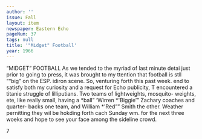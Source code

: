 ```yaml
---
author: ''
issue: Fall
layout: item
newspaper: Eastern Echo
pageNum: 37
tags: null
title: '"Midget" Football'
year: 1966
---
```


“MIDGET” FOOTBALL As we tended to the myriad of last minute detai just prior to going to press, it was brought to my ttention that football is stll ““big” on the ESP. idiron scene. So, venturing forth this past week. end to satisfy both my curiosity and a request for Echo publicity, T encountered a titanie struggle of lilliputians. Two teams of lightweights, mosquito- weights, ete, like really small, having a *ball” ‘Wirren *'Biggie’” Zachary coaches and quarter- backs one team, and William *'Red”” Smith the other. Weather pernitting they wil be hokding forth cach Sunday wm. for the next three woeks and hope to see your face among the sideline crowd.

7